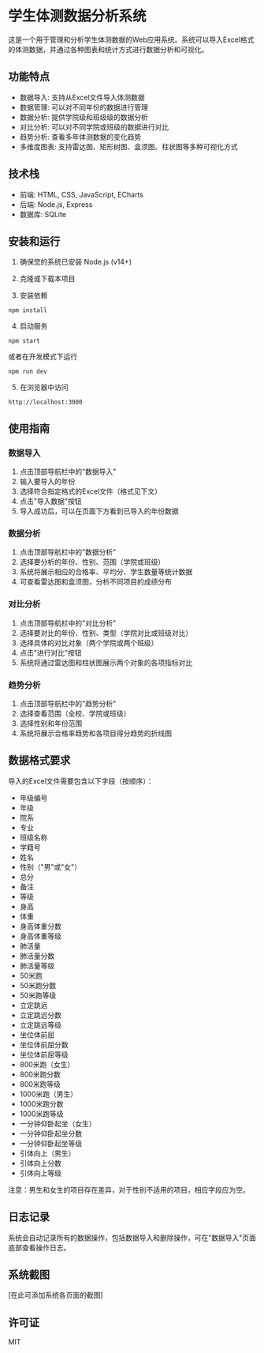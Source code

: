 # 学生体测数据分析系统

这是一个用于管理和分析学生体测数据的Web应用系统。系统可以导入Excel格式的体测数据，并通过各种图表和统计方式进行数据分析和可视化。

## 功能特点

- 数据导入: 支持从Excel文件导入体测数据
- 数据管理: 可以对不同年份的数据进行管理
- 数据分析: 提供学院级和班级级的数据分析
- 对比分析: 可以对不同学院或班级的数据进行对比
- 趋势分析: 查看多年体测数据的变化趋势
- 多维度图表: 支持雷达图、矩形树图、盒须图、柱状图等多种可视化方式

## 技术栈

- 前端: HTML, CSS, JavaScript, ECharts
- 后端: Node.js, Express
- 数据库: SQLite

## 安装和运行

1. 确保您的系统已安装 Node.js (v14+)

2. 克隆或下载本项目

3. 安装依赖
```
npm install
```

4. 启动服务
```
npm start
```
或者在开发模式下运行
```
npm run dev
```

5. 在浏览器中访问
```
http://localhost:3000
```

## 使用指南

### 数据导入

1. 点击顶部导航栏中的"数据导入"
2. 输入要导入的年份
3. 选择符合指定格式的Excel文件（格式见下文）
4. 点击"导入数据"按钮
5. 导入成功后，可以在页面下方看到已导入的年份数据

### 数据分析

1. 点击顶部导航栏中的"数据分析"
2. 选择要分析的年份、性别、范围（学院或班级）
3. 系统将展示相应的合格率、平均分、学生数量等统计数据
4. 可查看雷达图和盒须图，分析不同项目的成绩分布

### 对比分析

1. 点击顶部导航栏中的"对比分析"
2. 选择要对比的年份、性别、类型（学院对比或班级对比）
3. 选择具体的对比对象（两个学院或两个班级）
4. 点击"进行对比"按钮
5. 系统将通过雷达图和柱状图展示两个对象的各项指标对比

### 趋势分析

1. 点击顶部导航栏中的"趋势分析"
2. 选择查看范围（全校、学院或班级）
3. 选择性别和年份范围
4. 系统将展示合格率趋势和各项目得分趋势的折线图

## 数据格式要求

导入的Excel文件需要包含以下字段（按顺序）：
- 年级编号
- 年级
- 院系
- 专业
- 班级名称
- 学籍号
- 姓名
- 性别（"男"或"女"）
- 总分
- 备注
- 等级
- 身高
- 体重
- 身高体重分数
- 身高体重等级
- 肺活量
- 肺活量分数
- 肺活量等级
- 50米跑
- 50米跑分数
- 50米跑等级
- 立定跳远
- 立定跳远分数
- 立定跳远等级
- 坐位体前屈
- 坐位体前屈分数
- 坐位体前屈等级
- 800米跑（女生）
- 800米跑分数
- 800米跑等级
- 1000米跑（男生）
- 1000米跑分数
- 1000米跑等级
- 一分钟仰卧起坐（女生）
- 一分钟仰卧起坐分数
- 一分钟仰卧起坐等级
- 引体向上（男生）
- 引体向上分数
- 引体向上等级

注意：男生和女生的项目存在差异，对于性别不适用的项目，相应字段应为空。

## 日志记录

系统会自动记录所有的数据操作，包括数据导入和删除操作，可在"数据导入"页面底部查看操作日志。

## 系统截图

[在此可添加系统各页面的截图]

## 许可证

MIT 